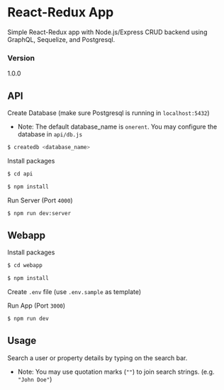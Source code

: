 # React-Redux App

Simple React-Redux app with Node.js/Express CRUD backend using GraphQL, Sequelize, and Postgresql.

### Version
1.0.0

## API

Create Database (make sure Postgresql is running in `localhost:5432`)
* Note: The default database_name is `onerent`. You may configure the database in `api/db.js`

```bash
$ createdb <database_name>
```

Install packages

```bash
$ cd api
```

```bash
$ npm install
```

Run Server (Port `4000`)

```bash
$ npm run dev:server
```

## Webapp

Install packages

```bash
$ cd webapp
```

```bash
$ npm install
```

Create `.env` file (use `.env.sample` as template)

Run App (Port `3000`)

```bash
$ npm run dev
```

## Usage

Search a user or property details by typing on the search bar. 
* Note: You may use quotation marks (`""`) to join search strings. (e.g. `"John Doe"`)